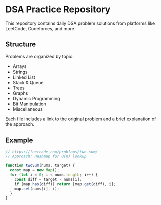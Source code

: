 # DSA Practice Repository

This repository contains daily DSA problem solutions from platforms like LeetCode, Codeforces, and more.

## Structure

Problems are organized by topic:
- Arrays
- Strings
- Linked List
- Stack & Queue
- Trees
- Graphs
- Dynamic Programming
- Bit Manipulation
- Miscellaneous

Each file includes a link to the original problem and a brief explanation of the approach.

## Example

```js
// https://leetcode.com/problems/two-sum/
// Approach: Hashmap for O(n) lookup

function twoSum(nums, target) {
  const map = new Map();
  for (let i = 0; i < nums.length; i++) {
    const diff = target - nums[i];
    if (map.has(diff)) return [map.get(diff), i];
    map.set(nums[i], i);
  }
}
```
